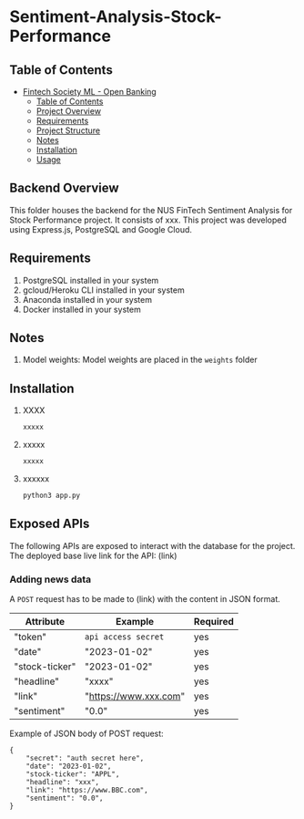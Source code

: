 # Sentiment-Analysis-Stock-Performance

## Table of Contents

- [Fintech Society ML - Open Banking](#fintech-society-ml---open-banking)
  - [Table of Contents](#table-of-contents)
  - [Project Overview](#project-overview)
  - [Requirements](#Requirements)
  - [Project Structure](#project-structure)
  - [Notes](#notes)
  - [Installation](#installation)
  - [Usage](#usage)

## Backend Overview
This folder houses the backend for the NUS FinTech Sentiment Analysis for Stock Performance project. It consists of xxx. This project was developed using Express.js, PostgreSQL and Google Cloud.

## Requirements
1. PostgreSQL installed in your system
2. gcloud/Heroku CLI installed in your system
3. Anaconda installed in your system
4. Docker installed in your system

## Notes

1. Model weights:
   Model weights are placed in the `weights` folder


## Installation

1. XXXX
    
    ```bash
    xxxxx
    ```
    
2. xxxxx
    
    ```bash
    xxxxx
    ``` 
   
3. xxxxxx

    ```bash
    python3 app.py
    ```

## Exposed APIs
The following APIs are exposed to interact with the database for the project. The deployed base live link for the API:
(link)
### Adding news data
A `POST` request has to be made to (link) with the content in JSON format.

| Attribute  | Example | Required |
| ------------- | ------------- |--|
| "token"  | `api access secret`  | yes|
| "date"  | "2023-01-02" | yes |
| "stock-ticker"  | "2023-01-02" | yes |
| "headline"  | "xxxx" | yes |
| "link"  | "https://www.xxx.com" | yes |
| "sentiment"  | "0.0" | yes |

Example of JSON body of POST request:

```
{
    "secret": "auth secret here",
    "date": "2023-01-02",
    "stock-ticker": "APPL",
    "headline": "xxx",
    "link": "https://www.BBC.com",
    "sentiment": "0.0",
}
```




